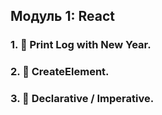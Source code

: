 ## Модуль 1: React

### 1. 🎉 Print Log with New Year.
### 2. 📸 CreateElement.
### 3. 📖 Declarative / Imperative.


